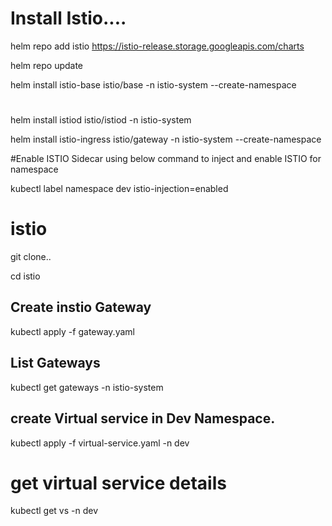 
# Install Istio....

helm repo add istio https://istio-release.storage.googleapis.com/charts

helm repo update

helm install istio-base istio/base -n istio-system --create-namespace

#
helm install istiod istio/istiod -n istio-system 

helm install istio-ingress istio/gateway -n istio-system  --create-namespace



#Enable ISTIO Sidecar using below command to inject and enable ISTIO for namespace

kubectl label namespace dev istio-injection=enabled

# istio

git clone..

cd istio


## Create instio Gateway
kubectl apply -f gateway.yaml


## List Gateways

kubectl get gateways -n istio-system


 ## create Virtual service in Dev Namespace.

 kubectl apply -f virtual-service.yaml -n dev

 # get virtual service details
 kubectl get vs -n dev

 
